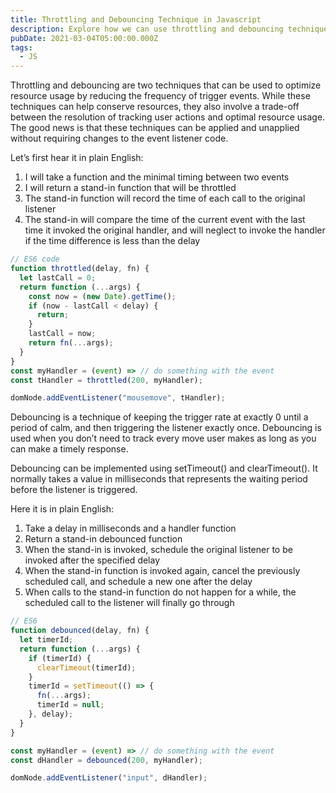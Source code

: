 ```yaml
---
title: Throttling and Debouncing Technique in Javascript
description: Explore how we can use throttling and debouncing techniques in javascript
pubDate: 2021-03-04T05:00:00.000Z
tags:
  - JS
---
```


Throttling and debouncing are two techniques that can be used to optimize resource usage by reducing the frequency of trigger events. While these techniques can help conserve resources, they also involve a trade-off between the resolution of tracking user actions and optimal resource usage. The good news is that these techniques can be applied and unapplied without requiring changes to the event listener code.

Let’s first hear it in plain English:

1. I will take a function and the minimal timing between two events
2. I will return a stand-in function that will be throttled
3. The stand-in function will record the time of each call to the original listener
4. The stand-in will compare the time of the current event with the last time it invoked the original handler, and will neglect to invoke the handler if the time difference is less than the delay

```javascript
// ES6 code
function throttled(delay, fn) {
  let lastCall = 0;
  return function (...args) {
    const now = (new Date).getTime();
    if (now - lastCall < delay) {
      return;
    }
    lastCall = now;
    return fn(...args);
  }
}
const myHandler = (event) => // do something with the event
const tHandler = throttled(200, myHandler);

domNode.addEventListener("mousemove", tHandler);
```

Debouncing is a technique of keeping the trigger rate at exactly 0 until a period of calm, and then triggering the listener exactly once. Debouncing is used when you don’t need to track every move user makes as long as you can make a timely response.

Debouncing can be implemented using setTimeout() and clearTimeout(). It normally takes a value in milliseconds that represents the waiting period before the listener is triggered.

Here it is in plain English:

1. Take a delay in milliseconds and a handler function
2. Return a stand-in debounced function
3. When the stand-in is invoked, schedule the original listener to be invoked after the specified delay
4. When the stand-in function is invoked again, cancel the previously scheduled call, and schedule a new one after the delay
5. When calls to the stand-in function do not happen for a while, the scheduled call to the listener will finally go through

```javascript
// ES6
function debounced(delay, fn) {
  let timerId;
  return function (...args) {
    if (timerId) {
      clearTimeout(timerId);
    }
    timerId = setTimeout(() => {
      fn(...args);
      timerId = null;
    }, delay);
  }
}

const myHandler = (event) => // do something with the event
const dHandler = debounced(200, myHandler);

domNode.addEventListener("input", dHandler);
```
